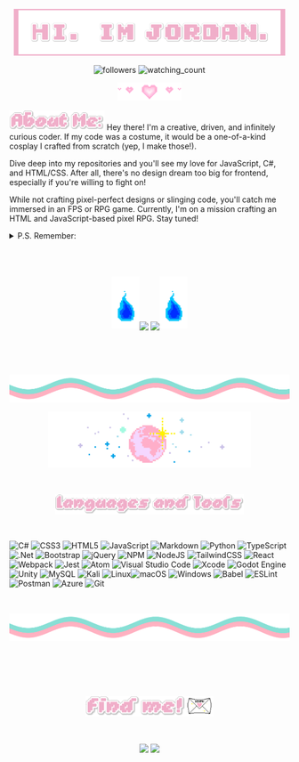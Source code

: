 <p align="center"><img src="https://github.com/modJordan/modJordan/blob/main/Hi.png" text-align="center"></p>
<p align="center"><img alt="followers" src="https://img.shields.io/github/followers/madushadhanushka?label=Followers&style=social">  <img src="https://komarev.com/ghpvc/?username=modJordan&color=brightgreen" alt="watching_count" /> </p>
<p align="center"><img src="https://github.com/modJordan/modJordan/blob/main/heart_div.png"></p>


<img src="https://github.com/modJordan/modJordan/blob/main/AboutMe.png" height="36px">
Hey there! I'm a creative, driven, and infinitely curious coder. If my code was a costume, it would be a one-of-a-kind cosplay I crafted from scratch (yep, I make those!). 

Dive deep into my repositories and you'll see my love for JavaScript, C#, and HTML/CSS. After all, there's no design dream too big for frontend, especially if you're willing to fight on! 

While not crafting pixel-perfect designs or slinging code, you'll catch me immersed in an FPS or RPG game. Currently, I'm on a mission crafting an HTML and JavaScript-based pixel RPG. Stay tuned!

<details>
<summary>P.S. Remember:</summary>

  
  ```js
  Some people, when confronted with a problem, think, 'I know, I'll use threads' - and then two they hav
                erpoblesms
```


</details>  

<br/>
<br/>
<br/>

<p align="center">
<img src="https://github.com/modJordan/modJordan/blob/main/blueFire.gif" width="50px"><img align="center" height="170px"src="https://github-readme-stats.vercel.app/api/top-langs/?username=modJordan&layout=compact&theme=cobalt&hide_border=true" /> <img align="center" height="170px" src="https://github-readme-stats.vercel.app/api?username=modJordan&show_icons=true&theme=transparent"><img src="https://github.com/modJordan/modJordan/blob/main/blueFire.gif" width="50px" >
</p>
<br/>
<br/>
<br/>
<p align="center">
<img src="https://github.com/modJordan/modJordan/blob/main/Divider_Wave.png" width="100%" height="50px">
</p>
<p align="center">
<img src="https://github.com/modJordan/modJordan/blob/main/Moon.gif" height="100px">
</p>
<br/>
<p align="center">
<img src="https://github.com/modJordan/modJordan/blob/main/f5de911e27a8eb1f7c7f9f867631026d.png" height="36px">
</p>
<br/>


![C#](https://img.shields.io/badge/c%23-%23239120.svg?style=plastic&logo=c-sharp&logoColor=white) ![CSS3](https://img.shields.io/badge/css3-%231572B6.svg?style=plastic&logo=css3&logoColor=white) ![HTML5](https://img.shields.io/badge/html5-%23E34F26.svg?style=plastic&logo=html5&logoColor=white) ![JavaScript](https://img.shields.io/badge/javascript-%23323330.svg?style=plastic&logo=javascript&logoColor=%23F7DF1E) ![Markdown](https://img.shields.io/badge/markdown-%23000000.svg?style=plastic&logo=markdown&logoColor=white) ![Python](https://img.shields.io/badge/python-3670A0?style=plastic&logo=python&logoColor=ffdd54) ![TypeScript](https://img.shields.io/badge/typescript-%23007ACC.svg?style=plastic&logo=typescript&logoColor=white)
![.Net](https://img.shields.io/badge/.NET-5C2D91?style=plastic&logo=.net&logoColor=white) ![Bootstrap](https://img.shields.io/badge/bootstrap-%238511FA.svg?style=plastic&logo=bootstrap&logoColor=white) ![jQuery](https://img.shields.io/badge/jquery-%230769AD.svg?style=plastic&logo=jquery&logoColor=white) ![NPM](https://img.shields.io/badge/NPM-%23CB3837.svg?style=plastic&logo=npm&logoColor=white) ![NodeJS](https://img.shields.io/badge/node.js-6DA55F?style=plastic&logo=node.js&logoColor=white) ![TailwindCSS](https://img.shields.io/badge/tailwindcss-%2338B2AC.svg?style=plastic&logo=tailwind-css&logoColor=white) ![React](https://img.shields.io/badge/react-%2320232a.svg?style=plastic&logo=react&logoColor=%2361DAFB) ![Webpack](https://img.shields.io/badge/webpack-%238DD6F9.svg?style=plastic&logo=webpack&logoColor=black) ![Jest](https://img.shields.io/badge/-jest-%23C21325?style=plastic&logo=jest&logoColor=white)
![Atom](https://img.shields.io/badge/Atom-%2366595C.svg?style=plastic&logo=atom&logoColor=white) ![Visual Studio Code](https://img.shields.io/badge/Visual%20Studio%20Code-0078d7.svg?style=plastic&logo=visual-studio-code&logoColor=white) ![Xcode](https://img.shields.io/badge/Xcode-007ACC?style=plastic&logo=Xcode&logoColor=white) ![Godot Engine](https://img.shields.io/badge/GODOT-%23FFFFFF.svg?style=plastic&logo=godot-engine)![Unity](https://img.shields.io/badge/unity-%23000000.svg?style=plastic&logo=unity&logoColor=white)
![MySQL](https://img.shields.io/badge/mysql-%2300f.svg?style=plastic&logo=mysql&logoColor=white)
![Kali](https://img.shields.io/badge/Kali-268BEE?style=plastic&logo=kalilinux&logoColor=white) ![Linux](https://img.shields.io/badge/Linux-FCC624?style=plastic&logo=linux&logoColor=black)![macOS](https://img.shields.io/badge/mac%20os-000000?style=plastic&logo=macos&logoColor=F0F0F0) ![Windows](https://img.shields.io/badge/Windows-0078D6?style=plastic&logo=windows&logoColor=white)
![Babel](https://img.shields.io/badge/Babel-F9DC3e?style=plastic&logo=babel&logoColor=black) ![ESLint](https://img.shields.io/badge/ESLint-4B3263?style=plastic&logo=eslint&logoColor=white)
![Postman](https://img.shields.io/badge/Postman-FF6C37?style=plastic&logo=postman&logoColor=white) ![Azure](https://img.shields.io/badge/azure-%230072C6.svg?style=plastic&logo=microsoftazure&logoColor=white)
![Git](https://img.shields.io/badge/git-%23F05033.svg?style=plastic&logo=git&logoColor=white)

<br/>

<p align="center">
<img src="https://github.com/modJordan/modJordan/blob/main/Divider_Wave.png" width="100%" height="50px">
</p>

<br/>
<br/>

<br/>
<br/>

<p align="center">
<img src="https://github.com/modJordan/modJordan/blob/main/findMe.png" height=36px><img src="https://github.com/modJordan/modJordan/blob/main/emailIcon.gif" height="36px">
</p>

<br/>
<p align="center">
<a href="https://www.linkedin.com/in/modjordan/" target="blank"><img align="center" src="https://img.shields.io/badge/linkedin-%231DA1F2.svg?style=plastic&logo=linkedin&logoColor=white"/></a>
<a href="mailto:mod.Jojok@gmail.com" target="blank"><img align="center" src="https://img.shields.io/badge/Gmail-D14836?style=plastic&logo=gmail&logoColor=white"/></a>
</p>



